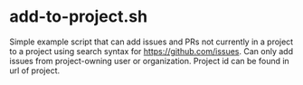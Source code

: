 # add-to-project.sh

Simple example script that can add issues and PRs not currently in a project to a project using search syntax for https://github.com/issues. Can only add issues from project-owning user or organization. Project id can be found in url of project.  
